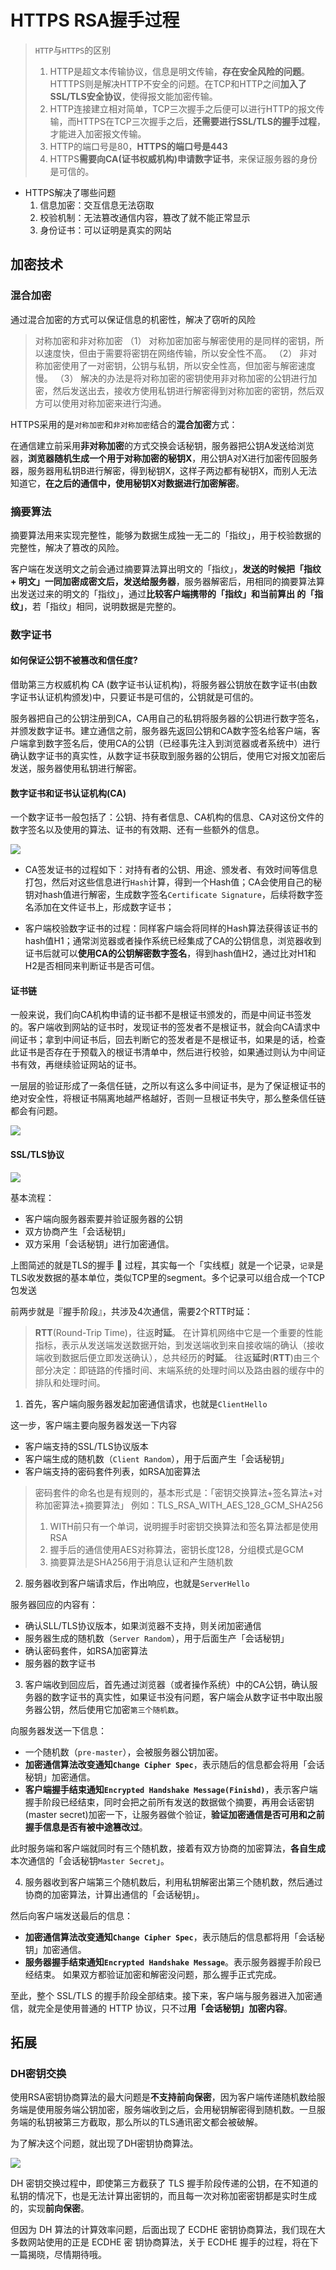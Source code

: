 # HTTPS RSA握手过程

> `HTTP`与`HTTPS`的区别
> 1. HTTP是超文本传输协议，信息是明文传输，**存在安全风险的问题**。HTTTPS则是解决HTTP不安全的问题。在TCP和HTTP之间**加入了SSL/TLS安全协议**，使得报文能加密传输。
> 2. HTTP连接建立相对简单，TCP三次握手之后便可以进行HTTP的报文传输，而HTTPS在TCP三次握手之后，**还需要进行SSL/TLS的握手过程**，才能进入加密报文传输。
> 3. HTTP的端口号是80，**HTTPS的端口号是443**
> 4. HTTPS**需要向CA(证书权威机构)申请数字证书**，来保证服务器的身份是可信的。

- HTTPS解决了哪些问题
	1. 信息加密：交互信息无法窃取
	2. 校验机制：无法篡改通信内容，篡改了就不能正常显示
	3. 身份证书：可以证明是真实的网站

## 加密技术

### 混合加密

通过混合加密的方式可以保证信息的机密性，解决了窃听的风险

> 对称加密和非对称加密
（1） 对称加密加密与解密使用的是同样的密钥，所以速度快，但由于需要将密钥在网络传输，所以安全性不高。
（2） 非对称加密使用了一对密钥，公钥与私钥，所以安全性高，但加密与解密速度慢。
（3） 解决的办法是将对称加密的密钥使用非对称加密的公钥进行加密，然后发送出去，接收方使用私钥进行解密得到对称加密的密钥，然后双方可以使用对称加密来进行沟通。

HTTPS采用的是`对称加密`和`非对称加密`结合的**混合加密**方式：

在通信建立前采用**非对称加密**的方式交换会话秘钥，服务器把公钥A发送给浏览器，**浏览器随机生成一个用于对称加密的秘钥X**，用公钥A对X进行加密传回服务器，服务器用私钥B进行解密，得到秘钥X，这样子两边都有秘钥X，而别人无法知道它，**在之后的通信中，使用秘钥X对数据进行加密解密**。

### 摘要算法

摘要算法用来实现完整性，能够为数据生成独一无二的「指纹」，用于校验数据的完整性，解决了篡改的⻛险。

客户端在发送明文之前会通过摘要算法算出明文的「指纹」，**发送的时候把「指纹 + 明文」一同加密成密文后，发送给服务器**，服务器解密后，用相同的摘要算法算出发送过来的明文的「指纹」，通过**比较客户端携带的「指纹」和当前算出 的「指纹」**，若「指纹」相同，说明数据是完整的。

### 数字证书

#### 如何保证公钥不被篡改和信任度?

借助第三方权威机构 CA (数字证书认证机构)，将服务器公钥放在数字证书(由数字证书认证机构颁发)中，只要证书是可信的，公钥就是可信的。

服务器把自己的公钥注册到CA，CA用自己的私钥将服务器的公钥进行数字签名，并颁发数字证书。建立通信之前，服务器先返回公钥和CA数字签名给客户端，客户端拿到数字签名后，使用CA的公钥（已经事先注入到浏览器或者系统中）进行确认数字证书的真实性，从数字证书获取到服务器的公钥后，使用它对报文加密后发送，服务器使用私钥进行解密。

#### **数字证书**和**证书认证机构(CA)**
一个数字证书一般包括了：公钥、持有者信息、CA机构的信息、CA对这份文件的数字签名以及使用的算法、证书的有效期、还有一些额外的信息。

  ![](https://cdn.jsdelivr.net/gh/Merlin218/image-storage/picGo/202203181106175.png)

- CA签发证书的过程如下：对持有者的公钥、用途、颁发者、有效时间等信息打包，然后对这些信息进行`Hash`计算，得到一个Hash值；CA会使用自己的秘钥对hash值进行解密，生成数字签名`Certificate Signature`，后续将数字签名添加在文件证书上，形成数字证书；

- 客户端校验数字证书的过程：同样客户端会将同样的Hash算法获得该证书的hash值H1；通常浏览器或者操作系统已经集成了CA的公钥信息，浏览器收到证书后就可以**使用CA的公钥解密数字签名**，得到hash值H2，通过比对H1和H2是否相同来判断证书是否可信。

#### 证书链

一般来说，我们向CA机构申请的证书都不是根证书颁发的，而是中间证书签发的。客户端收到网站的证书时，发现证书的签发者不是根证书，就会向CA请求中间证书；拿到中间证书后，回去判断它的签发者是不是根证书，如果是的话，检查此证书是否存在于预载入的根证书清单中，然后进行校验，如果通过则认为中间证书有效，再继续验证网站的证书。

一层层的验证形成了一条信任链，之所以有这么多中间证书，是为了保证根证书的绝对安全性，将根证书隔离地越严格越好，否则一旦根证书失守，那么整条信任链都会有问题。

![](https://cdn.jsdelivr.net/gh/Merlin218/image-storage/picGo/202203181132782.png)

#### SSL/TLS协议

![](https://cdn.jsdelivr.net/gh/Merlin218/image-storage/picGo/202203180007355.png)

基本流程：
- 客户端向服务器索要并验证服务器的公钥
- 双方协商产生「会话秘钥」
- 双方采用「会话秘钥」进行加密通信。

上图简述的就是TLS的握手 🤝 过程，其实每一个「实线框」就是一个记录，`记录`是TLS收发数据的基本单位，类似TCP里的segment。多个记录可以组合成一个TCP包发送

前两步就是『握手阶段』，共涉及4次通信，需要2个RTT时延：

> **RTT**(Round-Trip Time)，往返**时延**。 在计算机网络中它是一个重要的性能指标，表示从发送端发送数据开始，到发送端收到来自接收端的确认（接收端收到数据后便立即发送确认），总共经历的**时延**。 往返**延时**(**RTT**)由三个部分决定：即链路的传播时间、末端系统的处理时间以及路由器的缓存中的排队和处理时间。

1. 首先，客户端向服务器发起加密通信请求，也就是`ClientHello`

这一步，客户端主要向服务器发送一下内容
- 客户端支持的SSL/TLS协议版本
- 客户端生成的随机数（`Client Random`），用于后面产生「会话秘钥」
- 客户端支持的密码套件列表，如RSA加密算法

> 密码套件的命名也是有规则的，基本形式是：「密钥交换算法+签名算法+对称加密算法+摘要算法」
> 例如：TLS_RSA_WITH_AES_128_GCM_SHA256
> 1. WITH前只有一个单词，说明握手时密钥交换算法和签名算法都是使用RSA
> 2. 握手后的通信使用AES对称算法，密钥长度128，分组模式是GCM
> 3. 摘要算法是SHA256用于消息认证和产生随机数

2. 服务器收到客户端请求后，作出响应，也就是`ServerHello`

服务器回应的内容有：
- 确认SLL/TLS协议版本，如果浏览器不支持，则关闭加密通信
- 服务器生成的随机数（`Server Random`），用于后面生产「会话秘钥」
- 确认密码套件，如RSA加密算法
- 服务器的数字证书

3. 客户端收到回应后，首先通过浏览器（或者操作系统）中的CA公钥，确认服务器的数字证书的真实性，如果证书没有问题，客户端会从数字证书中取出服务器公钥，然后使用它加密`第三个随机数`。

向服务器发送一下信息：
- 一个随机数（`pre-master`），会被服务器公钥加密。
- **加密通信算法改变通知`Change Cipher Spec`**，表示随后的信息都会将用「会话秘钥」加密通信。
- **客户端握手结束通知`Encrypted Handshake Message(Finishd)`**，表示客户端握手阶段已经结束，同时会把之前所有发送的数据做个摘要，再用会话密钥(master secret)加密一下，让服务器做个验证，**验证加密通信是否可用和之前握手信息是否有被中途篡改过**。

此时服务端和客户端就同时有三个随机数，接着有双方协商的加密算法，**各自生成**本次通信的「会话秘钥`Master Secret`」。

4. 服务器收到客户端第三个随机数后，利用私钥解密出第三个随机数，然后通过协商的加密算法，计算出通信的「会话秘钥」。

然后向客户端发送最后的信息：
- **加密通信算法改变通知`Change Cipher Spec`**，表示随后的信息都将用「会话秘钥」加密通信。
- **服务器握手结束通知`Encrypted Handshake Message`**。表示服务器握手阶段已经结束。 如果双方都验证加密和解密没问题，那么握手正式完成。

至此，整个 SSL/TLS 的握手阶段全部结束。接下来，客户端与服务器进入加密通信，就完全是使用普通的 HTTP 协议，只不过**用「会话秘钥」加密内容**。

## 拓展

### DH密钥交换

使用RSA密钥协商算法的最大问题是**不支持前向保密**，因为客户端传递随机数给服务端是使用服务端公钥加密，服务端收到之后，会用秘钥解密得到随机数。一旦服务端的私钥被第三方截取，那么所以的TLS通讯密文都会被破解。

为了解决这个问题，就出现了DH密钥协商算法。

![](https://cdn.jsdelivr.net/gh/Merlin218/image-storage/picGo/202203181222044.png)

DH 密钥交换过程中，即使第三方截获了 TLS 握手阶段传递的公钥，在不知道的私钥的情况下，也是无法计算出密钥的，而且每一次对称加密密钥都是实时生成的，实现**前向保密**。

但因为 DH 算法的计算效率问题，后面出现了 ECDHE 密钥协商算法，我们现在大多数网站使用的正是 ECDHE 密 钥协商算法，关于 ECDHE 握手的过程，将在下一篇揭晓，尽情期待哦。